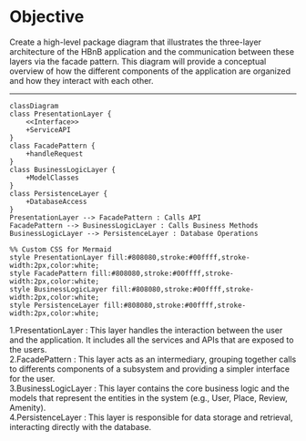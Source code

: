 # Objective

Create a high-level package diagram that illustrates the three-layer architecture of the HBnB application and the communication between these layers via the facade pattern. This diagram will provide a conceptual overview of how the different components of the application are organized and how they interact with each other.

---

```mermaid
classDiagram
class PresentationLayer {
    <<Interface>>
    +ServiceAPI
}
class FacadePattern {
    +handleRequest
}
class BusinessLogicLayer {
    +ModelClasses
}
class PersistenceLayer {
    +DatabaseAccess
}
PresentationLayer --> FacadePattern : Calls API
FacadePattern --> BusinessLogicLayer : Calls Business Methods
BusinessLogicLayer --> PersistenceLayer : Database Operations

%% Custom CSS for Mermaid
style PresentationLayer fill:#808080,stroke:#00ffff,stroke-width:2px,color:white;
style FacadePattern fill:#808080,stroke:#00ffff,stroke-width:2px,color:white;
style BusinessLogicLayer fill:#808080,stroke:#00ffff,stroke-width:2px,color:white;
style PersistenceLayer fill:#808080,stroke:#00ffff,stroke-width:2px,color:white;
```
1.PresentationLayer : This layer handles the interaction between the user and the application. It includes all the services and APIs that are exposed to the users.\
2.FacadePattern : This layer acts as an intermediary, grouping together calls to differents components of a subsystem and providing a simpler interface for the user.\
3.BusinessLogicLayer : This layer contains the core business logic and the models that represent the entities in the system (e.g., User, Place, Review, Amenity).\
4.PersistenceLayer : This layer is responsible for data storage and retrieval, interacting directly with the database.